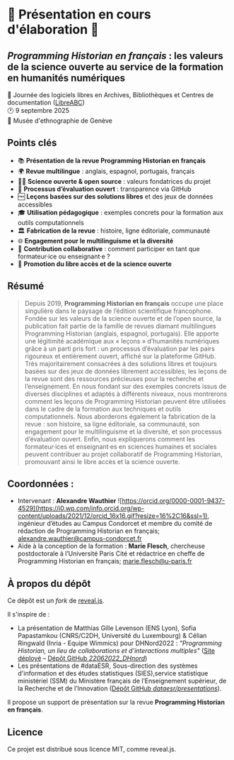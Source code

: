 # 🚧 Présentation en cours d'élaboration 🚧
## *Programming Historian en français* : les valeurs de la science ouverte au service de la formation en humanités numériques

📅 Journée des logiciels libres en Archives, Bibliothèques et Centres de documentation ([LibreABC](https://libreabc.ch/))<br>
🕐 9 septembre 2025<br>
📍 Musée d'ethnographie de Genève

## Points clés

- 📚 **Présentation de la revue Programming Historian en français**
- 🌍 **Revue multilingue** : anglais, espagnol, portugais, français
- 🧑‍🔬 **Science ouverte \& open source** : valeurs fondatrices du projet
- 📝 **Processus d’évaluation ouvert** : transparence via GitHub
- 🆓 **Leçons basées sur des solutions libres** et des jeux de données accessibles
- 🎓 **Utilisation pédagogique** : exemples concrets pour la formation aux outils computationnels
- 🏛️ **Fabrication de la revue** : histoire, ligne éditoriale, communauté
- 🌐 **Engagement pour le multilinguisme et la diversité**
- 🤝 **Contribution collaborative** : comment participer en tant que formateur·ice ou enseignant·e ?
- 🚀 **Promotion du libre accès et de la science ouverte**

## Résumé
> Depuis 2019, **Programming Historian en français** occupe une place singulière dans le paysage de l’édition scientifique francophone. Fondée sur les valeurs de la science ouverte et de l’open source, la publication fait partie de la famille de revues diamant multilingues Programming Historian (anglais, espagnol, portugais). Elle apporte une légitimité académique aux « leçons » d’humanités numériques grâce à un parti pris fort : un processus d’évaluation par les pairs rigoureux et entièrement ouvert, affiché sur la plateforme GitHub. Très majoritairement consacrées à des solutions libres et toujours basées sur des jeux de données librement accessibles, les leçons de la revue sont des ressources précieuses pour la recherche et l’enseignement. En nous fondant sur des exemples concrets issus de diverses disciplines et adaptés à différents niveaux, nous montrerons comment les leçons de Programming Historian peuvent être utilisées dans le cadre de la formation aux techniques et outils computationnels. Nous aborderons également la fabrication de la revue : son histoire, sa ligne éditoriale, sa communauté, son engagement pour le multilinguisme et la diversité, et son processus d’évaluation ouvert. Enfin, nous expliquerons comment les formateur·ices et enseignant·es en sciences humaines et sociales peuvent contribuer au projet collaboratif de Programming Historian, promouvant ainsi le libre accès et la science ouverte.

## Coordonnées : 
- Intervenant : **Alexandre Wauthier** ![https://orcid.org/0000-0001-9437-4529](https://i0.wp.com/info.orcid.org/wp-content/uploads/2021/12/orcid_16x16.gif?resize=16%2C16&ssl=1), ingénieur d’études au Campus Condorcet et membre du comité de rédaction de Programming Historian en français; [alexandre.wauthier@campus-condorcet.fr](mailto:alexandre.wauthier@campus-condorcet.fr)
- Aide à la conception de la formation : **Marie Flesch**, chercheuse postdoctorale à l’Université Paris Cité et rédactrice en cheffe de Programming Historian en français; [marie.flesch@u-paris.fr](mailto:marie.flesch@u-paris.fr)

## À propos du dépôt

Ce dépôt est un _fork_ de [reveal.js](https://github.com/hakimel/reveal.js).

Il s'inspire de :
- La présentation de Matthias Gille Levenson (ENS Lyon), Sofia Papastamkou (CNRS/C2DH, Université du Luxembourg) & Célian Ringwald (Inria - Equipe Wimmics) pour DHNord2022 : *"Programming Historian, un lieu de collaborations et d’interactions multiples"* ([Site déployé](https://datalogism.github.io/22062022_DHnord/) – [Dépôt GitHub _22062022_DHnord_](https://github.com/datalogism/datalogism.github.io/tree/main/22062022_DHnord))
- Les présentations de #dataESR, Sous-direction des systèmes d'information et des études statistiques (SIES),service statistique ministériel (SSM) du Ministère français de lʼEnseignement supérieur, de la Recherche et de lʼInnovation ([Dépôt GitHub _dataesr/presentations_](https://github.com/dataesr/presentations)).

Il propose un support de présentation sur la revue **Programming Historian en français**.

## Licence

Ce projet est distribué sous licence MIT, comme reveal.js.